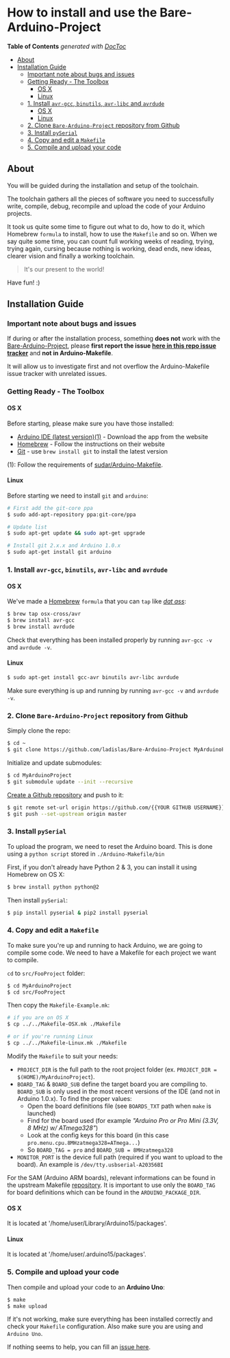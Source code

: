 
# How to install and use the Bare-Arduino-Project

<!-- START doctoc generated TOC please keep comment here to allow auto update -->
<!-- DON'T EDIT THIS SECTION, INSTEAD RE-RUN doctoc TO UPDATE -->
**Table of Contents**  *generated with [DocToc](http://doctoc.herokuapp.com/)*

- [About](#about)
- [Installation Guide](#installation-guide)
  - [Important note about bugs and issues](#important-note-about-bugs-and-issues)
  - [Getting Ready - The Toolbox](#getting-ready---the-toolbox)
    - [OS X](#os-x)
    - [Linux](#linux)
  - [1. Install `avr-gcc`, `binutils`, `avr-libc` and `avrdude`](#1-install-avr-gcc-binutils-avr-libc-and-avrdude)
    - [OS X](#os-x-1)
    - [Linux](#linux-1)
  - [2. Clone `Bare-Arduino-Project` repository from Github](#2-clone-bare-arduino-project-repository-from-github)
  - [3. Install `pySerial`](#3-install-pyserial)
  - [4. Copy and edit a `Makefile`](#4-copy-and-edit-a-makefile)
  - [5. Compile and upload your code](#5-compile-and-upload-your-code)

<!-- END doctoc generated TOC please keep comment here to allow auto update -->

## About

You will be guided during the installation and setup of the toolchain.

The toolchain gathers all the pieces of software you need to successfully write, compile, debug, recompile and upload the code of your Arduino projects.

It took us quite some time to figure out what to do, how to do it, which Homebrew `formula` to install, how to use the `Makefile` and so on. When we say quite some time, you can count full working weeks of reading, trying, trying again, cursing because nothing is working, dead ends, new ideas, clearer vision and finally a working toolchain.

> It's our present to the world!

Have fun! :)

## Installation Guide

### Important note about bugs and issues

If during or after the installation process, something **does not** work with the [Bare-Arduino-Project](https://github.com/ladislas/bare-arduino-project), please **first report the issue [here in this repo issue tracker](https://github.com/ladislas/bare-arduino-project/issues)** and **not in Arduino-Makefile**.

It will allow us to investigate first and not overflow the Arduino-Makefile issue tracker with unrelated issues.

### Getting Ready - The Toolbox

#### OS X

Before starting, please make sure you have those installed:

*	[Arduino IDE (latest version)(1)](http://arduino.cc/en/main/software#toc2) - Download the app from the website
*	[Homebrew](https://brew.sh) - Follow the instructions on their website
*	[Git](http://git-scm.com/) - use `brew install git` to install the latest version

(1): Follow the requirements of [sudar/Arduino-Makefile](https://github.com/sudar/Arduino-Makefile/).

#### Linux

Before starting we need to install `git` and `arduino`:

```Bash
# First add the git-core ppa
$ sudo add-apt-repository ppa:git-core/ppa

# Update list
$ sudo apt-get update && sudo apt-get upgrade

# Install git 2.x.x and Arduino 1.0.x
$ sudo apt-get install git arduino
```

### 1. Install `avr-gcc`, `binutils`, `avr-libc` and `avrdude`

#### OS X

We've made a [Homebrew](http://brew.sh/) `formula` that you can `tap` like [*dat ass*](https://www.youtube.com/watch?v=18gp_NBg43c):

```Bash
$ brew tap osx-cross/avr
$ brew install avr-gcc
$ brew install avrdude
```

Check that everything has been installed properly by running `avr-gcc -v` and `avrdude -v`.

#### Linux

```Bash
$ sudo apt-get install gcc-avr binutils avr-libc avrdude
```

Make sure everything is up and running by running `avr-gcc -v` and `avrdude -v`.

### 2. Clone `Bare-Arduino-Project` repository from Github

Simply clone the repo:

```Bash
$ cd ~
$ git clone https://github.com/ladislas/Bare-Arduino-Project MyArduinoProject
```

Initialize and update submodules:

```Bash
$ cd MyArduinoProject
$ git submodule update --init --recursive
```

[Create a Github repository](https://github.com/new) and push to it:

```Bash
$ git remote set-url origin https://github.com/{{YOUR GITHUB USERNAME}}/MyArduinoProject
$ git push --set-upstream origin master
```

### 3. Install `pySerial`

To upload the program, we need to reset the Arduino board. This is done using a `python script` stored in `./Arduino-Makefile/bin`

First, if you don't already have Python 2 & 3, you can install it using Homebrew on OS X:

```Bash
$ brew install python python@2
```

Then install `pySerial`:

```Bash
$ pip install pyserial & pip2 install pyserial
```

### 4. Copy and edit a `Makefile`

To make sure you're up and running to hack Arduino, we are going to compile some code. We need to have a Makefile for each project we want to compile.

`cd` to `src/FooProject` folder:

```Bash
$ cd MyArduinoProject
$ cd src/FooProject
```

Then copy the `Makefile-Example.mk`:

```Bash
# if you are on OS X
$ cp ../../Makefile-OSX.mk ./Makefile

# or if you're running Linux
$ cp ../../Makefile-Linux.mk ./Makefile
```

Modify the `Makefile` to suit your needs:

* `PROJECT_DIR` is the full path to the root project folder (ex. `PROJECT_DIR = $(HOME)/MyArduinoProject`).
* `BOARD_TAG` & `BOARD_SUB` define the target board you are compiling to. `BOARD_SUB` is only used in the most recent versions of the IDE (and not in Arduino 1.0.x). To find the proper values:
  * Open the board definitions file (see `BOARDS_TXT` path when `make` is launched)
  * Find for the board used (for example *"Arduino Pro or Pro Mini (3.3V, 8 MHz) w/ ATmega328"*)
  * Look at the config keys for this board (in this case `pro.menu.cpu.8MHzatmega328=ATmega...`)
  * So `BOARD_TAG = pro` and `BOARD_SUB = 8MHzatmega328`
* `MONITOR_PORT` is the device full path (required if you want to upload to the board). An example is `/dev/tty.usbserial-A20356BI`

For the SAM (Arduino ARM boards), relevant informations can be found in the upstream Makefile [repository](https://github.com/sudar/Arduino-Makefile#arduino-arm-boards). It is important to use only the `BOARD_TAG` for board definitions which can be found in the `ARDUINO_PACKAGE_DIR`.

#### OS X
It is located at '/home/user/Library/Arduino15/packages'.

#### Linux
It is located at '/home/user/.arduino15/packages'.

### 5. Compile and upload your code

Then compile and upload your code to an **Arduino Uno**:

```Bash
$ make
$ make upload
```

If it's not working, make sure everything has been installed correctly and check your `Makefile` configuration. Also make sure you are using and `Arduino Uno`.

If nothing seems to help, you can fill an [issue here](https://github.com/ladislas/Bare-Arduino-Project/issues).
